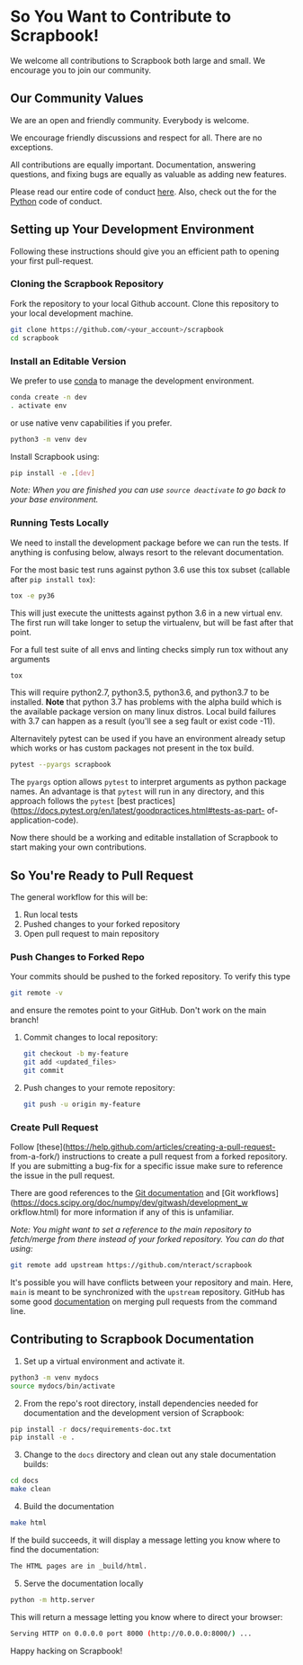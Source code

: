 # So You Want to Contribute to Scrapbook!

We welcome all contributions to Scrapbook both large and small. We encourage you
to join our community.

## Our Community Values

We are an open and friendly community. Everybody is welcome.

We encourage friendly discussions and respect for all. There are no
exceptions.

All contributions are equally important. Documentation, answering questions,
and fixing bugs are equally as valuable as adding new features.

Please read our entire code of conduct
[here](https://github.com/nteract/nteract/blob/master/CODE_OF_CONDUCT.md).
Also, check out the for the
[Python](https://github.com/nteract/nteract/blob/master/CODE_OF_CONDUCT.md)
code of conduct.

## Setting up Your Development Environment

Following these instructions should give you an efficient path to opening your
 first pull-request.

### Cloning the Scrapbook Repository

Fork the repository to your local Github
account. Clone this repository to your local development machine. 

```bash
git clone https://github.com/<your_account>/scrapbook 
cd scrapbook
```

### Install an Editable Version
We prefer to use [conda](https://conda.io/docs/user-guide/tasks/manage-environments.html) to manage the development environment.
```bash
conda create -n dev
. activate env
```
or use native venv capabilities if you prefer.
```bash
python3 -m venv dev
```

Install Scrapbook using:

```bash
pip install -e .[dev]
```

_Note: When you are finished you can use `source deactivate` to go back to your base environment._

### Running Tests Locally

We need to install the development package before we can run the tests. If anything is confusing below, always resort to the relevant documentation.

For the most basic test runs against python 3.6 use this tox subset (callable after `pip install tox`):
```bash
tox -e py36
```
This will just execute the unittests against python 3.6 in a new virtual env. The first run will take longer to setup the virtualenv, but will be fast after that point.

For a full test suite of all envs and linting checks simply run tox without any arguments
```bash
tox
```
This will require python2.7, python3.5, python3.6, and python3.7 to be installed. **Note** that python 3.7 has problems with the alpha build which is the available package version on many linux distros. Local build failures with 3.7 can happen as a result (you'll see a seg fault or exist code -11).

Alternavitely pytest can be used if you have an environment already setup which works or has custom packages not present in the tox build.
```bash
pytest --pyargs scrapbook
```

The `pyargs` option allows `pytest` to interpret arguments as python package
names. An advantage is that `pytest` will run in any directory, and this
approach follows the `pytest` [best
practices](https://docs.pytest.org/en/latest/goodpractices.html#tests-as-part-
of-application-code).

Now there should be a working and editable installation of Scrapbook to start
making your own contributions.

## So You're Ready to Pull Request

The general workflow for this will be:

1. Run local tests
2. Pushed changes to your forked repository
3. Open pull request to main repository

### Push Changes to Forked Repo

Your commits should be pushed to the forked repository. To verify this type 

```bash
git remote -v
``` 

and ensure the remotes point to your GitHub. Don't work on the main branch!

1. Commit changes to local repository:

    ```bash
    git checkout -b my-feature
    git add <updated_files>
    git commit
    ```
2. Push changes to your remote repository:

    ```bash
    git push -u origin my-feature
    ```

### Create Pull Request

Follow [these](https://help.github.com/articles/creating-a-pull-request-
from-a-fork/) instructions to create a pull request from a forked repository.
If you are submitting a bug-fix for a specific issue make sure to reference
the issue in the pull request.

There are good references to the [Git documentation](https://git-scm.com/doc)
and [Git workflows](https://docs.scipy.org/doc/numpy/dev/gitwash/development_w
orkflow.html) for more information if any of this is unfamiliar.

_Note: You might want to set a reference to the main repository to fetch/merge from there instead of your forked repository. You can do that using:_

```bash
git remote add upstream https://github.com/nteract/scrapbook
```

It's possible you will have conflicts between your repository and main. Here,
`main` is meant to be synchronized with the `upstream` repository.  GitHub has
some good [documentation](https://help.github.com/articles/resolving-a-merge-conflict-using-the-command-line/)
on merging pull requests from the command line.

## Contributing to Scrapbook Documentation

1. Set up a virtual environment and activate it.

```bash
python3 -m venv mydocs
source mydocs/bin/activate
```

2. From the repo's root directory, install dependencies needed for documentation
   and the development version of Scrapbook:

```bash
pip install -r docs/requirements-doc.txt
pip install -e .
```

3. Change to the `docs` directory and clean out any stale documentation builds:

```bash
cd docs
make clean
```

4. Build the documentation

```bash
make html
```

If the build succeeds, it will display a message letting you know where to find
the documentation:

```bash
The HTML pages are in _build/html.
```

5. Serve the documentation locally

```bash
python -m http.server
```

This will return a message letting you know where to direct your browser:

```bash
Serving HTTP on 0.0.0.0 port 8000 (http://0.0.0.0:8000/) ...
```



Happy hacking on Scrapbook!
